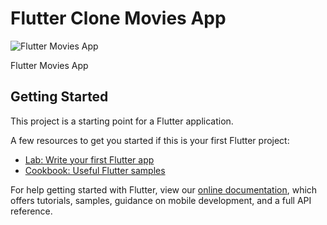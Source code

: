 # Flutter Clone Movies App 
![Flutter Movies App](https://user-images.githubusercontent.com/78031893/147875251-e41fbf90-5111-419c-9b19-ee7de118aa00.gif)


Flutter Movies App


## Getting Started

This project is a starting point for a Flutter application.

A few resources to get you started if this is your first Flutter project:

- [Lab: Write your first Flutter app](https://flutter.dev/docs/get-started/codelab)
- [Cookbook: Useful Flutter samples](https://flutter.dev/docs/cookbook)

For help getting started with Flutter, view our
[online documentation](https://flutter.dev/docs), which offers tutorials,
samples, guidance on mobile development, and a full API reference.
